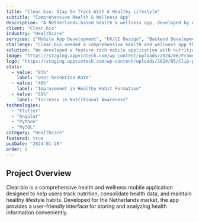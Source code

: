 ```yaml
---
title: "Clear.bio: Stay On Track With A Healthy Lifestyle"
subtitle: "Comprehensive Health & Wellness App"
description: "A Netherlands-based health & wellness app, developed by AppVin to help users consolidate health data using a nutrition tracker. The app features a user-friendly interface for storing health information conveniently."
client: "Clear.bio"
industry: "Healthcare"
services: ["Mobile App Development", "UX/UI Design", "Backend Development", "Data Analytics"]
challenge: "Clear.bio needed a comprehensive health and wellness app that would help users track nutrition, consolidate health data, and maintain healthy lifestyle habits through an intuitive, user-friendly interface."
solution: "We developed a feature-rich mobile application with nutrition tracking, health data consolidation, personalized recommendations, and seamless integration with other health platforms."
image: "https://staging.appvintech.com/wp-content/uploads/2024/06/Frame-1686552038.png"
logo: "https://staging.appvintech.com/wp-content/uploads/2024/05/Clip-path-group.svg"
stats:
  - value: "85%"
    label: "User Retention Rate"
  - value: "40%"
    label: "Improvement in Healthy Habit Formation"
  - value: "65%"
    label: "Increase in Nutritional Awareness"
technologies:
  - "Flutter"
  - "Angular"
  - "Python"
  - "MySQL"
category: "Healthcare"
featured: true
pubDate: "2024-01-20"
order: 6
---
```


## Project Overview

Clear.bio is a comprehensive health and wellness mobile application designed to help users track nutrition, consolidate health data, and maintain healthy lifestyle habits. Developed for the Netherlands market, the app provides a user-friendly interface for storing and analyzing health information conveniently.
